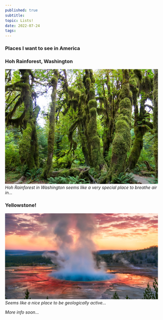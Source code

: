 ```yaml
---
published: true
subtitle:
topic: Lists!
date: 2022-07-24
tags: 
---
```


### Places I want to see in America

### Hoh Rainforest, Washington

![](/images/hohrainforest.png)
*Hoh Rainforest in Washington seems like a very special place to breathe air in...*

### Yellowstone!

![](/images/yellowstone.png)
*Seems like a nice place to be geologically active...*




*More info soon...*
